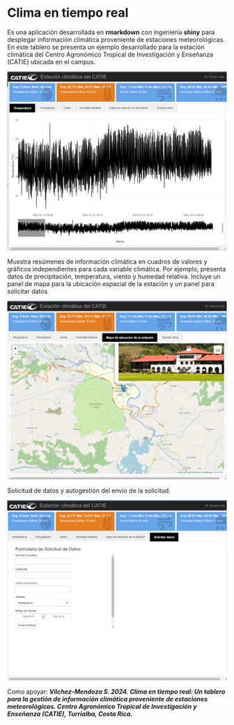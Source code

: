 # Clima en tiempo real
Es una aplicación desarrollada en **rmarkdown** con ingeniería **shiny** para desplegar información climática proveniente de estaciones meteorológicas. En este tablero se presenta un ejemplo desarrollado para la estación climática del Centro Agronómico Tropical de Investigación y Enseñanza (CATIE) ubicada en el campus.

![img](https://github.com/SVMendoza/Clima-en-tiempo-real/blob/main/www/dasbord.png)


Muestra resúmenes de información climática en cuadros de valores y gráficos independientes para cada variable climática. Por ejemplo, presenta datos de precipitación, temperatura, viento y humedad relativa. Incluye un panel de mapa para la ubicación espacial de la estación y un panel para solicitar datos

![img](https://github.com/SVMendoza/Clima-en-tiempo-real/blob/main/www/dasbord1.png)

Solicitud de datos y autogestión del envio de la solicitud.

![img](https://github.com/SVMendoza/Clima-en-tiempo-real/blob/main/www/solitDatos.png)


Como apoyar: ***Vilchez-Mendoza S. 2024. Clima en tiempo real: Un tablero para la gestión de información climática proveniente de estaciones meteorológicas. Centro Agronómico Tropical de Investigación y Enseñanza (CATIE), Turrialba, Costa Rica.***



